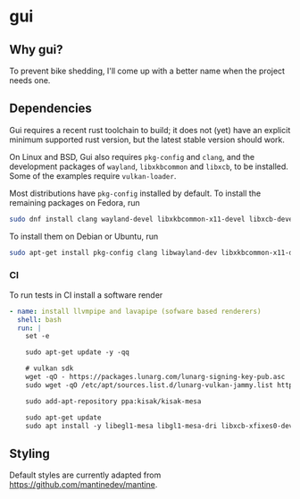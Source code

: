 # gui

## Why gui?

To prevent bike shedding, I'll come up with a better name when the project needs one.

## Dependencies

Gui requires a recent rust toolchain to build; it does not (yet) have an
explicit minimum supported rust version, but the latest stable version should
work.

On Linux and BSD, Gui also requires `pkg-config` and `clang`,
and the development packages of `wayland`, `libxkbcommon` and `libxcb`, to be installed.
Some of the examples require `vulkan-loader`.

Most distributions have `pkg-config` installed by default. To install the remaining packages on Fedora, run
```sh
sudo dnf install clang wayland-devel libxkbcommon-x11-devel libxcb-devel vulkan-loader-devel
```
To install them on Debian or Ubuntu, run
```sh
sudo apt-get install pkg-config clang libwayland-dev libxkbcommon-x11-dev libvulkan-dev
```

### CI

To run tests in CI install a software render
```yaml
- name: install llvmpipe and lavapipe (sofware based renderers)
  shell: bash
  run: |
    set -e

    sudo apt-get update -y -qq

    # vulkan sdk
    wget -qO - https://packages.lunarg.com/lunarg-signing-key-pub.asc | sudo apt-key add -
    sudo wget -qO /etc/apt/sources.list.d/lunarg-vulkan-jammy.list https://packages.lunarg.com/vulkan/lunarg-vulkan-jammy.list

    sudo add-apt-repository ppa:kisak/kisak-mesa

    sudo apt-get update
    sudo apt install -y libegl1-mesa libgl1-mesa-dri libxcb-xfixes0-dev vulkan-sdk mesa-vulkan-drivers
```

## Styling

Default styles are currently adapted from https://github.com/mantinedev/mantine.

